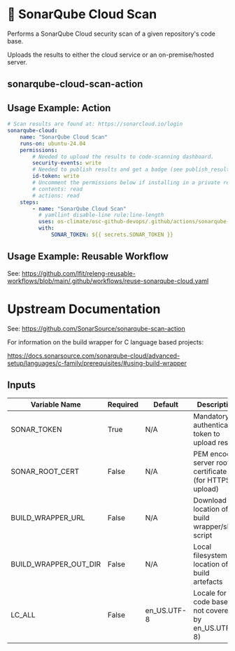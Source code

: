 <!--
[comment]: # SPDX-License-Identifier: Apache-2.0
[comment]: # SPDX-FileCopyrightText: 2024 The Linux Foundation
-->

# 🔐 SonarQube Cloud Scan

Performs a SonarQube Cloud security scan of a given repository's code base.

Uploads the results to either the cloud service or an on-premise/hosted server.

## sonarqube-cloud-scan-action

## Usage Example: Action

<!-- markdownlint-disable MD013 -->

```yaml
# Scan results are found at: https://sonarcloud.io/login
sonarqube-cloud:
    name: "SonarQube Cloud Scan"
    runs-on: ubuntu-24.04
    permissions:
        # Needed to upload the results to code-scanning dashboard.
        security-events: write
        # Needed to publish results and get a badge (see publish_results below).
        id-token: write
        # Uncomment the permissions below if installing in a private repository.
        # contents: read
        # actions: read
    steps:
        - name: "SonarQube Cloud Scan"
          # yamllint disable-line rule:line-length
          uses: os-climate/osc-github-devops/.github/actions/sonarqube-cloud-scan-action@main # 2025-02-04
          with:
              SONAR_TOKEN: ${{ secrets.SONAR_TOKEN }}
```

<!-- markdownlint-enable MD013 -->

## Usage Example: Reusable Workflow

See: <https://github.com/lfit/releng-reusable-workflows/blob/main/.github/workflows/reuse-sonarqube-cloud.yaml>

# Upstream Documentation

See: <https://github.com/SonarSource/sonarqube-scan-action>

For information on the build wrapper for C language based projects:

<https://docs.sonarsource.com/sonarqube-cloud/advanced-setup/languages/c-family/prerequisites/#using-build-wrapper>

## Inputs

<!-- markdownlint-disable MD013 -->

| Variable Name         | Required | Default     | Description                                            |
| --------------------- | -------- | ----------- | ------------------------------------------------------ |
| SONAR_TOKEN           | True     | N/A         | Mandatory authentication token to upload results       |
| SONAR_ROOT_CERT       | False    | N/A         | PEM encoded server root certificate (for HTTPS upload) |
| BUILD_WRAPPER_URL     | False    | N/A         | Download location of build wrapper/shell script        |
| BUILD_WRAPPER_OUT_DIR | False    | N/A         | Local filesystem location of build artefacts           |
| LC_ALL                | False    | en_US.UTF-8 | Locale for code base (if not covered by en_US.UTF-8)   |

<!-- markdownlint-enable MD013 -->
